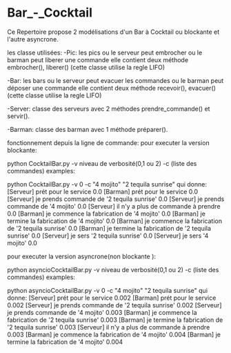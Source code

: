 # Bar_-_Cocktail

Ce Repertoire propose 2 modélisations d'un Bar à Cocktail ou blockante et l'autre asyncrone.

les classe utilisées:
-Pic: les pics ou le serveur peut embrocher ou le barman peut liberer une commande elle contient deux méthode embrocher(), liberer() (cette classe utilise la regle LIFO)

-Bar: les bars ou le serveur peut evacuer les commandes  ou le barman peut déposer une commande elle contient deux méthode recevoir(), evacuer() (cette classe utilise la regle LIFO)

-Server: classe des serveurs avec 2 méthodes prendre_commande() et servir().

-Barman: classe des barman avec 1 méthode préparer().


fonctionnement depuis la ligne de commande:
pour executer la version blockante: 

python CocktailBar.py -v niveau de verbosité(0,1 ou 2) -c (liste des commandes)
examples:

python CocktailBar.py -v 0 -c "4 mojito" "2 tequila sunrise"
qui donne:
[Serveur] prét pour le service    0.0
[Barman] prét pour le service    0.0
[Serveur] je prends commande de '2 tequila sunrise'    0.0
[Serveur] je prends commande de '4 mojito'    0.0
[Serveur] il n'y a plus de commande à prendre    0.0
[Barman] je commence la fabrication de '4 mojito'    0.0
[Barman] je termine la fabrication de '4 mojito'    0.0
[Barman] je commence la fabrication de '2 tequila sunrise'    0.0
[Barman] je termine la fabrication de '2 tequila sunrise'    0.0
[Serveur] je sers '2 tequila sunrise'    0.0
[Serveur] je sers '4 mojito'    0.0


pour executer la version asyncrone(non blockante ): 

python asyncioCocktailBar.py -v niveau de verbosité(0,1 ou 2) -c (liste des commandes)
examples:

python asyncioCocktailBar.py -v 0 -c "4 mojito" "2 tequila sunrise"
qui donne:
[Serveur] prét pour le service    0.002
[Barman] prét pour le service    0.002
[Serveur] je prends commande de '2 tequila sunrise'    0.002
[Serveur] je prends commande de '4 mojito'    0.003
[Barman] je commence la fabrication de '2 tequila sunrise'    0.003
[Barman] je termine la fabrication de '2 tequila sunrise'    0.003
[Serveur] il n'y a plus de commande à prendre    0.003
[Barman] je commence la fabrication de '4 mojito'    0.004
[Barman] je termine la fabrication de '4 mojito'    0.004







